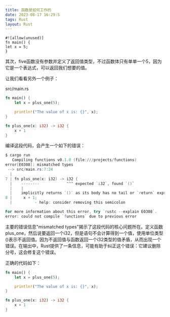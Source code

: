 ```yaml
---
title: 函数是如何工作的
date: 2023-08-17 16:29:S
tags: Rust
layout: Rust
---
```


```
#![allow(unused)]
fn main() {
let x = 5;
}
```

其次，five函数没有参数并定义了返回值类型，不过函数体只有单单一个5，因为它是一个表达式，可以返回我们想要的值。

让我们看看另外一个例子：

src/main.rs

```rust
fn main() {
    let x = plus_one(5);

    println!("The value of x is: {}", x);
}

fn plus_one(x: i32) -> i32 {
    x + 1
}
```

编译这段代码，会产生一个如下的错误：

```powershell
$ cargo run
   Compiling functions v0.1.0 (file:///projects/functions)
error[E0308]: mismatched types
 --> src/main.rs:7:24
  |
7 | fn plus_one(x: i32) -> i32 {
  |    --------            ^^^ expected `i32`, found `()`
  |    |
  |    implicitly returns `()` as its body has no tail or `return` expression
8 |     x + 1;
  |          - help: consider removing this semicolon

For more information about this error, try `rustc --explain E0308`.
error: could not compile `functions` due to previous error
```

主要的错误信息"mismatched types"揭示了这段代码的核心问题所在。定义函数plus_one，然后说要返回一个i32，但是语句不会计算得到一个值，使用单位类型()表示不返回值。因为不返回值与函数返回一个i32类型的值矛盾，从而出现一个错误。在输出中，Rust提供了一条信息，可能有助于纠正这个错误：它建议删除分号，这会修复这个错误。

正确的代码如下：

```rust
fn main() {
    let x = plus_one(5);

    println!("The value of x is: {}", x);
}

fn plus_one(x: i32) -> i32 {
    x + 1
}
```

